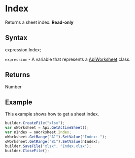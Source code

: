 # Index

Returns a sheet index. **Read-only**

## Syntax

expression.Index;

`expression` - A variable that represents a [ApiWorksheet](../ApiWorksheet.md) class.

## Returns

Number

## Example

This example shows how to get a sheet index.

```javascript
builder.CreateFile("xlsx");
var oWorksheet = Api.GetActiveSheet();
var nIndex = oWorksheet.Index;
oWorksheet.GetRange("A1").SetValue("Index: ");
oWorksheet.GetRange("B1").SetValue(nIndex);
builder.SaveFile("xlsx", "Index.xlsx");
builder.CloseFile();
```